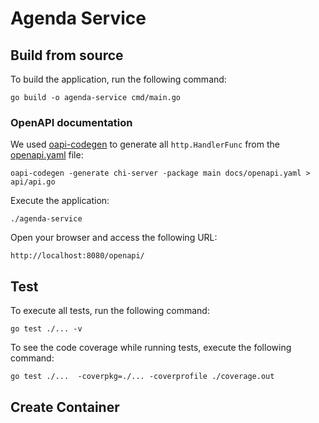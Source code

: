 # Agenda Service

## Build from source

To build the application, run the following command:

```shell
go build -o agenda-service cmd/main.go
```

### OpenAPI documentation

We used [oapi-codegen](https://github.com/deepmap/oapi-codegen) to generate all `http.HandlerFunc` from the [openapi.yaml](docs/openapi.yaml) file:

```shell
oapi-codegen -generate chi-server -package main docs/openapi.yaml > api/api.go      
```

Execute the application:

```shell
./agenda-service
```

Open your browser and access the following URL:
```http request
http://localhost:8080/openapi/
```

## Test

To execute all tests, run the following command:

```shell
go test ./... -v
```

To see the code coverage while running tests, execute the following command:

```shell
go test ./...  -coverpkg=./... -coverprofile ./coverage.out
```

## Create Container